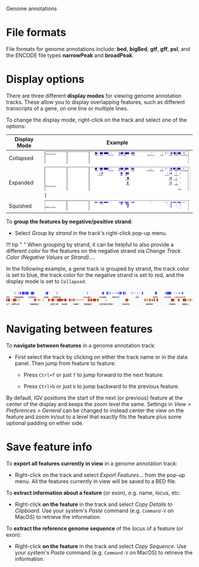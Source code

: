 <!---
The page title should not go in the menu
-->
<p class="page-title"> Genome annotations </p>

<!---
TBD visibility window threshold; show/hide feature names (does it even work?); Set feature label field; exon jumping (does it even work? how to select one feature row?), ExtView (what is it??); maybe BLAT sequence.
-->

# File formats

File formats for genome annotations include: **bed**, **bigBed**, **gtf**, **gff**, **psl**, and the ENCODE file types **narrowPeak** and **broadPeak**. 


# Display options 

There are three different **display modes** for viewing genome annotation tracks. These allow you to display overlapping features, such as different transcripts of a gene, on one line or multiple lines.

To change the display mode, right-click on the track and select one of the options:

| Display Mode | Example |
|----------|----------|
| Collapsed | ![](../img/featuretrackcollapsed.jpg) |
| Expanded | ![](../img/featuretrackexpanded.jpg)) |
| Squished| ![](../img/featuretracksquished.jpg) |

To **group the features by negative/positive strand**:

* Select *Group by strand* in the track's right-click pop-up menu.

!!! tip " "
    When grouping by strand, it can be helpful to also provide a different color for the features on the negative strand via *Change Track Color (Negative Values or Strand)...*. 

In the following example, a gene track is grouped by strand, the track color is set to blue, the track color for the negative strand is set to red, and the display mode is set to `Collapsed`.

![](../img/genetrack-displayoptions-example.png)
   

# Navigating between features

To **navigate between features** in a genome annotation track:

*  First select the track by clicking on either the track name or in the data panel. Then jump from feature to feature:

    *   Press ```Ctrl+f``` or just ```f``` to jump forward to the next feature.

    *   Press ```Ctrl+b``` or just ```b``` to jump backward to the previous feature.

By default, IGV positions the start of the next (or previous) feature at the center of the display and keeps the zoom level the same. Settings in _View > Preferences > General_ can be changed to instead center the view on the feature and zoom in/out to a level that exactly fits the feature plus some optional padding on either side.

<!---
Similarly, to **navigate between exons**:

* select a feature track and press `Shift-Ctrl-F` to center the next exon in your view,
or `Shift-Ctrl-B` to move back one exon.
DISPLAY MODE MUST BE EXPANDED AND A SINGLE FEATURE ROW IS SELECTED - HOW????
-->

# Save feature info

To **export all features currently in view** in a genome annotation track: 

* Right-click on the track and select *Export Features...* from the pop-up menu. All the features currently in view will be saved to a BED file.

To **extract information about a feature** (or exon), e.g. name, locus, etc:

* Right-click **on the feature** in the track and select *Copy Details to Clipboard*. Use your system's *Paste* command (e.g. `Command-V` on MacOS) to retrieve the information.

To **extract the reference genome sequence** of the locus of a feature (or exon):

* Right-click **on the feature** in the track and select *Copy Sequence*. Use your system's *Paste* command (e.g. `Command-V` on MacOS) to retrieve the information.